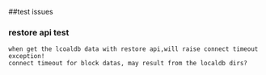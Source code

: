 ##test issues


### restore api test
```
when get the lcoaldb data with restore api,will raise connect timeout exception!
connect timeout for block datas, may result from the localdb dirs?

```